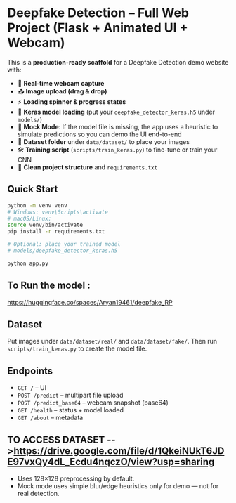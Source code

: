 # Deepfake Detection – Full Web Project (Flask + Animated UI + Webcam)

This is a **production-ready scaffold** for a Deepfake Detection demo website with:
- 🎥 **Real-time webcam capture**
- 📤 **Image upload (drag & drop)**
- ⚡ **Loading spinner & progress states**
- 🧠 **Keras model loading** (put your `deepfake_detector_keras.h5` under `models/`)
- 🧪 **Mock Mode**: If the model file is missing, the app uses a heuristic to simulate predictions so you can demo the UI end-to-end
- 📁 **Dataset folder** under `data/dataset/` to place your images
- 🛠️ **Training script** (`scripts/train_keras.py`) to fine-tune or train your CNN
- 🧰 **Clean project structure** and `requirements.txt`

## Quick Start

```bash
python -m venv venv
# Windows: venv\Scripts\activate
# macOS/Linux:
source venv/bin/activate
pip install -r requirements.txt

# Optional: place your trained model
# models/deepfake_detector_keras.h5

python app.py
```
## To Run the model :
https://huggingface.co/spaces/Aryan19461/deepfake_RP

## Dataset
Put images under `data/dataset/real/` and `data/dataset/fake/`. Then run `scripts/train_keras.py` to create the model file.

## Endpoints
- `GET /` – UI
- `POST /predict` – multipart file upload
- `POST /predict_base64` – webcam snapshot (base64)
- `GET /health` – status + model loaded
- `GET /about` – metadata

## TO ACCESS DATASET -->https://drive.google.com/file/d/1QkeiNUkT6JDE97vxQy4dL_Ecdu4nqczO/view?usp=sharing
- Uses 128×128 preprocessing by default.
- Mock mode uses simple blur/edge heuristics only for demo — not for real detection.
